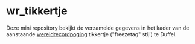 # wr_tikkertje

Deze mini repository bekijkt de verzamelde gegevens in het kader van de aanstaande [wereldrecordpoging](https://www.facebook.com/events/wereldrecord-tikkertje-duffel/474142952996405/) tikkertje ("freezetag" stijl) te Duffel.